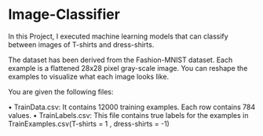 # Image-Classifier
In this Project, I executed machine learning models that can classify between images of T-shirts and dress-shirts.

The dataset has been derived from the Fashion-MNIST dataset. Each example is a flattened 28x28 pixel gray-scale image. 
You can reshape the examples to visualize what each image looks like.

You are given the following files:

• TrainData.csv: It contains 12000 training examples. Each row contains 784 values.
• TrainLabels.csv: This file contains true labels for the examples in TrainExamples.csv(T-shirts = 1 , dress-shirts = -1)
